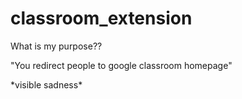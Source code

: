 # classroom_extension
What is my purpose?? 

"You redirect people to google classroom homepage"

\*visible sadness\*
